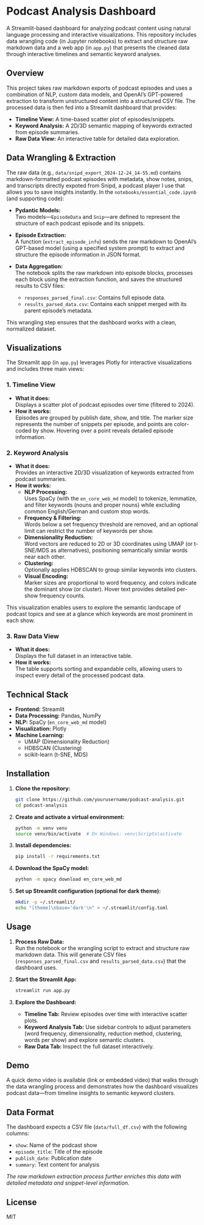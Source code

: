 # Podcast Analysis Dashboard

A Streamlit-based dashboard for analyzing podcast content using natural language processing and interactive visualizations. This repository includes data wrangling code (in Jupyter notebooks) to extract and structure raw markdown data and a web app (in `app.py`) that presents the cleaned data through interactive timelines and semantic keyword analyses.

## Overview

This project takes raw markdown exports of podcast episodes and uses a combination of NLP, custom data models, and OpenAI’s GPT-powered extraction to transform unstructured content into a structured CSV file. The processed data is then fed into a Streamlit dashboard that provides:
- **Timeline View:** A time-based scatter plot of episodes/snippets.
- **Keyword Analysis:** A 2D/3D semantic mapping of keywords extracted from episode summaries.
- **Raw Data View:** An interactive table for detailed data exploration.

## Data Wrangling & Extraction

The raw data (e.g., `data/snipd_export_2024-12-24_14-55.md`) contains markdown-formatted podcast episodes with metadata, show notes, snips, and transcripts directly expoted from Snipd, a podcast player I use that allows you to save insights instantly. In the `notebooks/essential_code.ipynb` (and supporting code):

- **Pydantic Models:**  
  Two models—`EpisodeData` and `Snip`—are defined to represent the structure of each podcast episode and its snippets.
  
- **Episode Extraction:**  
  A function (`extract_episode_info`) sends the raw markdown to OpenAI’s GPT-based model (using a specified system prompt) to extract and structure the episode information in JSON format.
  
- **Data Aggregation:**  
  The notebook splits the raw markdown into episode blocks, processes each block using the extraction function, and saves the structured results to CSV files:
  - `responses_parsed_final.csv`: Contains full episode data.
  - `results_parsed_data.csv`: Contains each snippet merged with its parent episode’s metadata.
  
This wrangling step ensures that the dashboard works with a clean, normalized dataset.

## Visualizations

The Streamlit app (in `app.py`) leverages Plotly for interactive visualizations and includes three main views:

### 1. Timeline View
- **What it does:**  
  Displays a scatter plot of podcast episodes over time (filtered to 2024).  
- **How it works:**  
  Episodes are grouped by publish date, show, and title. The marker size represents the number of snippets per episode, and points are color-coded by show. Hovering over a point reveals detailed episode information.

### 2. Keyword Analysis
- **What it does:**  
  Provides an interactive 2D/3D visualization of keywords extracted from podcast summaries.
- **How it works:**  
  - **NLP Processing:**  
    Uses SpaCy (with the `en_core_web_md` model) to tokenize, lemmatize, and filter keywords (nouns and proper nouns) while excluding common English/German and custom stop words.
  - **Frequency & Filtering:**  
    Words below a set frequency threshold are removed, and an optional limit can restrict the number of keywords per show.
  - **Dimensionality Reduction:**  
    Word vectors are reduced to 2D or 3D coordinates using UMAP (or t-SNE/MDS as alternatives), positioning semantically similar words near each other.
  - **Clustering:**  
    Optionally applies HDBSCAN to group similar keywords into clusters.
  - **Visual Encoding:**  
    Marker sizes are proportional to word frequency, and colors indicate the dominant show (or cluster). Hover text provides detailed per-show frequency counts.
  
This visualization enables users to explore the semantic landscape of podcast topics and see at a glance which keywords are most prominent in each show.

### 3. Raw Data View
- **What it does:**  
  Displays the full dataset in an interactive table.
- **How it works:**  
  The table supports sorting and expandable cells, allowing users to inspect every detail of the processed podcast data.

## Technical Stack

- **Frontend:** Streamlit  
- **Data Processing:** Pandas, NumPy  
- **NLP:** SpaCy (`en_core_web_md` model)  
- **Visualization:** Plotly  
- **Machine Learning:**  
  - UMAP (Dimensionality Reduction)  
  - HDBSCAN (Clustering)  
  - scikit-learn (t-SNE, MDS)

## Installation

1. **Clone the repository:**
   ```bash
   git clone https://github.com/yourusername/podcast-analysis.git
   cd podcast-analysis
   ```

2. **Create and activate a virtual environment:**
   ```bash
   python -m venv venv
   source venv/bin/activate  # On Windows: venv\Scripts\activate
   ```

3. **Install dependencies:**
   ```bash
   pip install -r requirements.txt
   ```

4. **Download the SpaCy model:**
   ```bash
   python -m spacy download en_core_web_md
   ```

5. **Set up Streamlit configuration (optional for dark theme):**
   ```bash
   mkdir -p ~/.streamlit/
   echo "[theme]\nbase='dark'\n" > ~/.streamlit/config.toml
   ```

## Usage

1. **Process Raw Data:**  
   Run the notebook or the wrangling script to extract and structure raw markdown data. This will generate CSV files (`responses_parsed_final.csv` and `results_parsed_data.csv`) that the dashboard uses.

2. **Start the Streamlit App:**
   ```bash
   streamlit run app.py
   ```

3. **Explore the Dashboard:**  
   - **Timeline Tab:** Review episodes over time with interactive scatter plots.
   - **Keyword Analysis Tab:** Use sidebar controls to adjust parameters (word frequency, dimensionality, reduction method, clustering, words per show) and explore semantic clusters.
   - **Raw Data Tab:** Inspect the full dataset interactively.

## Demo

A quick demo video is available (link or embedded video) that walks through the data wrangling process and demonstrates how the dashboard visualizes podcast data—from timeline insights to semantic keyword clusters.

## Data Format

The dashboard expects a CSV file (`data/full_df.csv`) with the following columns:
- `show`: Name of the podcast show
- `episode_title`: Title of the episode
- `publish_date`: Publication date
- `summary`: Text content for analysis

*The raw markdown extraction process further enriches this data with detailed metadata and snippet-level information.*

## License

MIT
